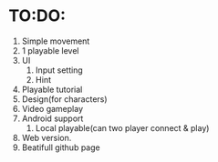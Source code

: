 # TO:DO:

1. Simple movement
2. 1 playable level
3. UI
	1. Input setting
	2. Hint
4. Playable tutorial
5. Design(for characters)
6. Video gameplay
7. Android support
	1. Local playable(can two player connect & play)
8. Web version.
9. Beatifull github page

